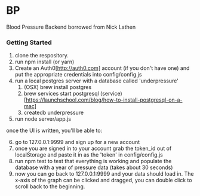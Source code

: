 # BP
Blood Pressure Backend borrowed from Nick Lathen

### Getting Started

1. clone the respository.
2. run npm install (or yarn)
3. Create an Auth0[http://auth0.com] account (if you don't have one) and put the appropriate credentials into config/config.js
4. run a local postgres server with a database called 'underpressure'
    1. (OSX) brew install postgres
    2. brew services start postgresql (service)[https://launchschool.com/blog/how-to-install-postgresql-on-a-mac]
    3. createdb underpressure
5. run node server/app.js

once the UI is written, you'll be able to:

6. go to 127.0.0.1:9999 and sign up for a new account
7. once you are signed in to your account grab the token_id out of localStorage and paste it in as the 'token' in config/config.js
8. run npm test to test that everything is working and populate the database with a year of pressure data (takes about 30 seconds)
9. now you can go back to 127.0.0.1:9999 and your data should load in. The x-axis of the graph can be clicked and dragged, you can double click to scroll back to the beginning.
